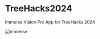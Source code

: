 # TreeHacks2024
Immerse Vision Pro App for TreeHacks 2024

![immerse](https://github.com/nourgajial26/TreeHacks2024/assets/114798831/8fbfb04a-0d71-4397-b494-9824b6fd856f)
